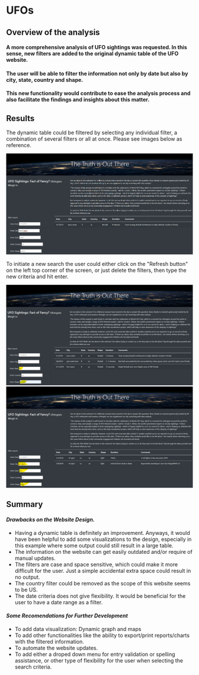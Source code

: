 # UFOs
## Overview of the analysis
#### A more comprehensive analysis of UFO sightings was requested. In this sense, new filters are added to the original dynamic table of the UFO website. 
#### The user will be able to filter the information not only by date but also by city, state, country and shape. 
#### This new functionality would contribute to ease the analysis process and also facilitate the findings and insights about this matter. 

## Results
The dynamic table could be filtered by selecting any individual filter, a combination of several filters or all at once.  Please see images below as reference. 

![F1](https://github.com/Connectime4ever/UFOs/blob/main/F1.png)

To initiate a new search the user could either click on the "Refresh button" on the left top corner of the screen, or just delete the filters, then type the new criteria and hit enter.

![F2](https://github.com/Connectime4ever/UFOs/blob/main/F2.png)
![F3](https://github.com/Connectime4ever/UFOs/blob/main/F3.png)


## Summary
#### ***Drawbacks on the Website Design.*** 
+ Having a dynamic table is definitely an improvement. Anyways, it would have been helpful to add some visualizations to the design, especially in this example where some output could still result in a large table. 
+ The information on the website can get easily outdated and/or require of manual updates.
+ The filters are case and space sensitive, which could make it more difficult for the user. Just a simple accidental extra space could result in no output.  
+ The country filter could be removed as the scope of this website seems to be US.  
+ The date criteria does not give flexibility. It would be beneficial for the user to have a date range as a filter. 
#### ***Some Recomendations for Further Development***
+ To add data visualization: Dynamic graph and maps  
+ To add other functionalities like the ability to export/print reports/charts with the filtered information.
+ To automate the website updates.
+ To add either a droped down menu for entry validation or spelling assistance, or other type of flexibility for the user when selecting the search criteria.

